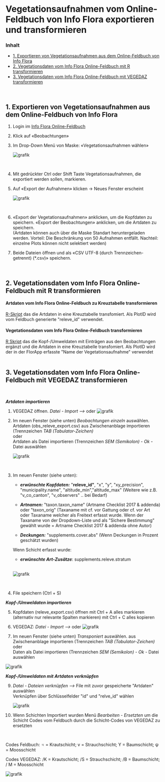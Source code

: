 # Vegetationsaufnahmen vom Online-Feldbuch von Info Flora exportieren und transformieren


<a name="inhalt"></a>
### Inhalt
- [1. Exportieren von Vegetationsaufnahmen aus dem Online-Feldbuch von Info Flora](#export)
- [2. Vegetationsdaten vom Info Flora Online-Feldbuch mit R transformieren](#Rtransformieren)
- [3. Vegetationsdaten vom Info Flora Online-Feldbuch mit VEGEDAZ transformieren](#VEGEDAZtransformieren)
<br />

<a name="export"></a>
## 1. Exportieren von Vegetationsaufnahmen aus dem Online-Feldbuch von Info Flora

1. Login im [Info Flora Online-Feldbuch](https://auth.infoflora.ch/de/login)

2. Klick auf «Beobachtungen»
   
3. Im Drop-Down Menü von Maske: «Vegetationsaufnahmen wählen»
   <br />
   
   ![grafik](https://github.com/smwidmer/vegetationsdaten_info_flora_feldbuch/assets/89586146/c1c31b31-7b5a-4050-95c8-7f5cc708dba9)
   
   <br />

5. Mit gedrückter Ctrl oder Shift Taste Vegetationsaufnahmen, die exportiert werden sollen, markieren.

6. Auf «Export der Aufnahmen» klicken -> Neues Fenster erscheint
   <br />
   
   ![grafik](https://github.com/smwidmer/vegetationsdaten_info_flora_feldbuch/assets/89586146/66779fcc-d582-425f-a94e-e7caab2e9ce3)
   
   <br />
   
8. «Export der Vegetationsaufnahmen» anklicken, um die Kopfdaten zu speichern. «Export der Beobachtungen» anklicken, um die Artdaten zu speichern.   <br />
   (Artdaten können auch über die Maske Standart heruntergeladen werden. Vorteil: Die Beschränkung von 50 Aufnahmen entfällt. Nachteil: einzelne Plots können nicht selektiert werden)
   

10. Beide Dateien öffnen und als «CSV UTF-8 (durch Trennzeichen-getrennt) (*.csv)» speichern.
<br />


<a name="Rtransformieren"></a>
## 2. Vegetationsdaten vom Info Flora Online-Feldbuch mit R transformieren

#### Artdaten vom Info Flora Online-Feldbuch zu Kreuztabelle transformieren 
[R-Skript](https://github.com/smwidmer/vegetationsdaten_info_flora_feldbuch/blob/main/Artdaten_Info_Flora_FB_de_v.1.3.R)
das die Artdaten in eine Kreuztabelle transfomiert. Als PlotID wird vom Feldbuch generierte "releve_id" verwendet.


#### Vegetationsdaten vom Info Flora Online-Feldbuch transformieren
[R Skript](https://github.com/smwidmer/vegetationsdaten_info_flora_feldbuch/blob/main/Vegetationsdaten_Info_Flora_FB_de_v.1.2.R) das die Kopf-/Umweldaten mit Einträgen aus den Beobachtungen ergänzt und die Artdaten in eine Kreuztabelle transfomiert. Als PlotID wird der in der FlorApp erfasste "Name der Vegetationsaufnahme" verwendet
<br />
<br />


<a name="VEGEDAZtransformieren"></a>
## 3. Vegetationsdaten vom Info Flora Online-Feldbuch mit VEGEDAZ transformieren
   <br />
   
***Artdaten importieren***

1. VEGEDAZ öffnen. *Datei - Import -->* oder ![grafik](https://github.com/smwidmer/vegetationsdaten_info_flora_feldbuch/assets/89586146/66b117bd-1a9f-4db8-890f-fc6cf144c40a)

2. Im neuen Fenster (siehe unten) *Beobachtungen einzeln* auswählen.
   Artdaten (obs_releve_export.csv) aus Zwischenanblage importieren (Trennzeichen *TAB (Tabulator-Zeichen)*
   <br /> oder    <br />
   Artdaten als Datei importieren (Trennzeichen *SEM (Semikolon)* - *Ok* - Datei auswählen
   <br />
   
   ![grafik](https://github.com/smwidmer/vegetationsdaten_info_flora_feldbuch/assets/89586146/aee38132-daf0-4ba8-bfc5-96c4ce0f0986)

   <br />

3. Im neuen Fenster (siehe unten):
   - ***erwünschte Kopfdaten:*** "**releve_id"**,  "x", "y", "xy_precision",  "municipality.name", "altitude_min","altitude_max" (Weitere wie z.B.  "v_co_canton", "v_observers" .. bei Bedarf)


   - ***Artnamen:*** "taxon.taxon_name" (Artname Checklist 2017 & addenda) oder "taxon_orig" (Taxaname mit cf. vor Gattung oder cf. vor Art oder Taxaname  welcher als Freitext erfasst wurde. Wenn der Taxaname von der Dropdown-Liste und als "Sichere Bestimmung" gewählt wurde = Artname Checklist 2017 & addenda ohne Autor)
   - ***Deckungen:*** "supplements.cover.abs" (Wenn Deckungen in Prozent geschätzt wurden)
  
   Wenn Schicht erfasst wurde:
   - ***erwünschte Art-Zusätze***: supplements.releve.stratum
   <br />
   
   ![grafik](https://github.com/smwidmer/vegetationsdaten_info_flora_feldbuch/assets/89586146/60d328c3-4450-46d8-a740-c5f284080f8b)

   <br />

4. File speichern (Ctrl + S)
   
***Kopf-/Umweldaten importieren***
   <br />
   
5. Kopfdaten (releve_export.csv) öffnen mit Ctrl + A alles markieren (alternativ nur relevante Spalten markieren) mit Ctrl + C alles kopieren
   
7. VEGEDAZ: *Datei - Import -->* oder ![grafik](https://github.com/smwidmer/vegetationsdaten_info_flora_feldbuch/assets/89586146/66b117bd-1a9f-4db8-890f-fc6cf144c40a)

8. Im neuen Fenster (siehe unten) *Transponiert* auswählen.
   aus Zwischenanblage importieren (Trennzeichen *TAB (Tabulator-Zeichen)*
   <br /> oder    <br />
   Daten als Datei importieren (Trennzeichen *SEM (Semikolon)* - *Ok* - Datei auswählen
   <br />
   
![grafik](https://github.com/smwidmer/vegetationsdaten_info_flora_feldbuch/assets/89586146/7b6d5612-51b8-4e85-9d6d-913b900ed7fa)

***Kopf-/Umweldaten mit Artdaten verknüpfen***

9. *Datei - Dateien verknüpfen -->* File mit zuvor gespeicherte "Artdaten" auswählen   <br />
Verknüpfen über Schlüsselfelder "id" und "relve_id" wählen

    ![grafik](https://github.com/smwidmer/vegetationsdaten_info_flora_feldbuch/assets/89586146/06bf49d2-4e8b-4ae1-a412-5e64fbef5cf0)


11. Wenn Schichten Importiert wurden Menü *Bearbeiten* - *Ersetzten* um die Schicht Codes vom Feldbuch durch die Schicht-Codes von VEGEDAZ zu ersetzten
   <br />
   
   Codes Feldbuch:
   ♃ = Krautschicht; v = Strauchschicht;  Y = Baumschicht; ψ = Moosschicht
      <br />
      
   Codes VEGEDAZ:
   /K = Krautschicht; /S = Strauchschicht; /B = Baumschicht; / M = Moosschicht
   <br />
   
   ![grafik](https://github.com/smwidmer/vegetationsdaten_info_flora_feldbuch/assets/89586146/5a9002dd-2d8c-4431-a902-19e9116c5f27)


